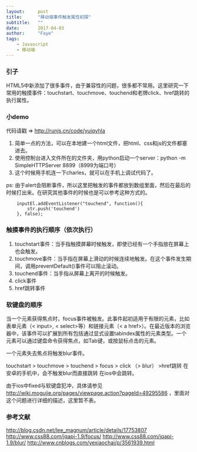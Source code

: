 ```yaml
---
layout:     post
title:      "移动端事件触发属性初探"
subtitle:   ""
date:       2017-04-03
author:     "Faye"
tags:
    - Javascript
    - 移动端
---
```

### 引子
HTML5中新添加了很多事件，由于兼容性的问题，很多都不常用。这里研究一下常用的触摸事件：touchstart、touchmove、touchend和老牌click、href跳转的执行属性。

### 小demo
代码请戳 => http://runjs.cn/code/yuiqyhla
1. 简单一点的方法，可以在本地建一个html文件，把html、css和js的文件都塞进去。
2. 使用控制台进入文件所在的文件夹，用python启动一个server：python -m SimpleHTTPServer 8899（8999为端口号）
3. 这个时候用手机连一下charles，就可以在手机上调试代码了。

ps: 由于alert会阻断事件，所以这里把触发的事件都放到数组里面，然后在最后的时候打出来。在研究其他事件的时候也是可以参考这种方式的。
```
    inputEl.addEventListener("touchend", function(){
        str.push('touchend')
    }, false);
```

### 触摸事件的执行顺序（依次执行）
1. touchstart事件：当手指触摸屏幕时候触发，即使已经有一个手指放在屏幕上也会触发。
2. touchmove事件：当手指在屏幕上滑动的时候连续地触发。在这个事件发生期间，调用preventDefault()事件可以阻止滚动。
3. touchend事件：当手指从屏幕上离开的时候触发。
4. click事件
5. href跳转事件

### 软键盘的顺序
当一个元素获得焦点时，focus事件被触发。此事件起初适用于有限的元素，比如表单元素（< input>, < select>等）和链接元素（< a href>）。在最近版本的浏览器中，该事件可以扩展到所有包括通过显式设置tabindex属性的元素类型。一个元素可以通过键盘命令获得焦点，如Tab键，或按鼠标点击的元素。

一个元素失去焦点将触发blur事件。

touchstart > touchmove > touchend > focus > click （> blur） >href跳转
在安卓的手机中，会不触发blur而直接跳转
在ios中会跳转。

由于ios中fixed与软键盘犯冲，具体请参见 http://wiki.mogujie.org/pages/viewpage.action?pageId=49295586 ，里面对这个问题进行详细的描述，这里暂不表。

### 参考文献
http://blog.csdn.net/lee_magnum/article/details/17753807
http://www.css88.com/jqapi-1.9/focus/
http://www.css88.com/jqapi-1.9/blur/
http://www.cnblogs.com/yexiaochai/p/3561939.html